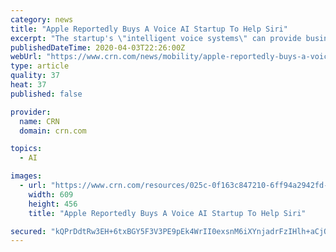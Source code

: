 ```yaml
---
category: news
title: "Apple Reportedly Buys A Voice AI Startup To Help Siri"
excerpt: "The startup's \"intelligent voice systems\" can provide businesses with \"rich ... By many measures, Siri has lagged behind Amazon's Alexa and the Google Assistant when it comes to AI capabilities. Founded in 2012, Voysis had announced an $8 million Series A round in 2017, which was led by Polaris Partners."
publishedDateTime: 2020-04-03T22:26:00Z
webUrl: "https://www.crn.com/news/mobility/apple-reportedly-buys-a-voice-ai-startup-to-help-siri"
type: article
quality: 37
heat: 37
published: false

provider:
  name: CRN
  domain: crn.com

topics:
  - AI

images:
  - url: "https://www.crn.com/resources/025c-0f163c847210-6ff94a2942fd-1000/ios12-iphone-x-use-siri.jpg"
    width: 609
    height: 456
    title: "Apple Reportedly Buys A Voice AI Startup To Help Siri"

secured: "kQPrDdtRw3EH+6txBGY5F3V3PE9pEk4WrII0exsnM6iXYnjadrFzIHlh+aCjOM5yOgCqPk8ChVA+eVzzvnWZWYfz6ELzyYx/KTqDXrsx0YYJjSvXQzhqmI9zIILCStjnsZ2o6W6xjnToVlq6IzW7h5FpFhvpqwfUCxKkBg6t08Q5V6GJ4qXrIXsN/fFhudxRDAqIrKEEdsR5ar2vdbvaQ33ymWnTbvEIsnML2aJ+B7cK76yoZW0Qzanq4dbq41bgp6eFN+knjEYtDMenPkJBi6hVUWOxL0VyEYMWYJy+w40Tfqs+H/1Z0d0Ql3GOBmBF;EKgXbRKGW5NYcB38/fAJ4Q=="
---
```


